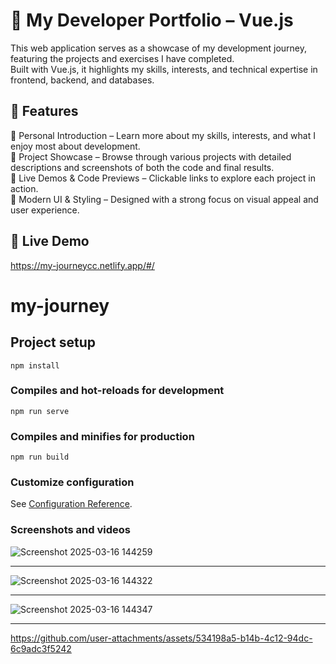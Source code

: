 # 📁 My Developer Portfolio – Vue.js
This web application serves as a showcase of my development journey, featuring the projects and exercises I have completed.<br />
Built with Vue.js, it highlights my skills, interests, and technical expertise in frontend, backend, and databases.<br />

## 🚀 Features
🔹 Personal Introduction – Learn more about my skills, interests, and what I enjoy most about development.<br />
🔹 Project Showcase – Browse through various projects with detailed descriptions and screenshots of both the code and final results.<br />
🔹 Live Demos & Code Previews – Clickable links to explore each project in action.<br />
🔹 Modern UI & Styling – Designed with a strong focus on visual appeal and user experience.<br />

## 🔗 Live Demo
https://my-journeycc.netlify.app/#/

# my-journey

## Project setup
```
npm install
```

### Compiles and hot-reloads for development
```
npm run serve
```

### Compiles and minifies for production
```
npm run build
```

### Customize configuration
See [Configuration Reference](https://cli.vuejs.org/config/).

### Screenshots and videos

![Screenshot 2025-03-16 144259](https://github.com/user-attachments/assets/0f3bebcb-ee30-4cad-babb-4ad33ac4a8cf) <hr />

![Screenshot 2025-03-16 144322](https://github.com/user-attachments/assets/165203bd-4a38-46dc-9300-5ce254ef5b82) <hr />

![Screenshot 2025-03-16 144347](https://github.com/user-attachments/assets/cc1ab0e6-12c7-4895-832b-ed4747380f20) <hr />

https://github.com/user-attachments/assets/534198a5-b14b-4c12-94dc-6c9adc3f5242
